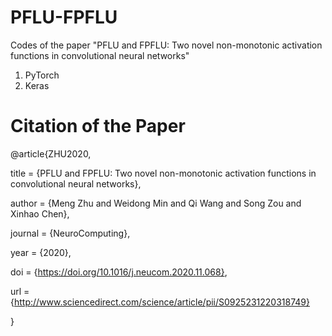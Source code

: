 # PFLU-FPFLU
Codes of the paper "PFLU and FPFLU: Two novel non-monotonic activation functions in convolutional neural networks"
1. PyTorch
2. Keras

# Citation of the Paper
@article{ZHU2020,

title = {PFLU and FPFLU: Two novel non-monotonic activation functions in convolutional neural networks},

author = {Meng Zhu and Weidong Min and Qi Wang and Song Zou and Xinhao Chen}, 

journal = {NeuroComputing},

year = {2020},

doi = {https://doi.org/10.1016/j.neucom.2020.11.068},

url = {http://www.sciencedirect.com/science/article/pii/S0925231220318749}

}
